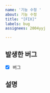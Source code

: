 ```yaml
---
name: '기능 수정 '
about: 기능 수정
title: "[FIX]"
labels: bug
assignees: 2004yyj

---
```


## 발생한 버그
- [x] 버그

## 설명
